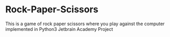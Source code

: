# Rock-Paper-Scissors
This is a game of rock paper scissors where you play against the computer implemented in Python3
Jetbrain Academy Project
